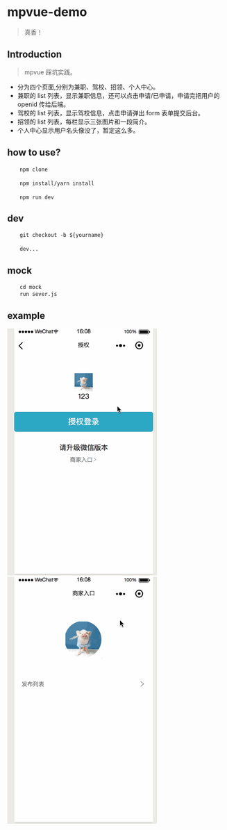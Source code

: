 # mpvue-demo

> 真香！

## Introduction

> mpvue 踩坑实践。

* 分为四个页面,分别为兼职、驾校、招领、个人中心。
* 兼职的 list 列表，显示兼职信息，还可以点击申请/已申请，申请完把用户的 openid 传给后端。
* 驾校的 list 列表，显示驾校信息，点击申请弹出 form 表单提交后台。
* 招领的 list 列表，每栏显示三张图片和一段简介。
* 个人中心显示用户名头像没了，暂定这么多。
  
## how to use?

```
    npm clone

    npm install/yarn install

    npm run dev
```

## dev

```
    git checkout -b ${yourname}

    dev...
```

## mock
```
    cd mock
    run sever.js
```

## example
![image](https://github.com/haoxinjieFE/mpvue-demo/raw/master/demonstration/demo1.gif)  
![image](https://github.com/haoxinjieFE/mpvue-demo/raw/master/demonstration/demo2.gif)
